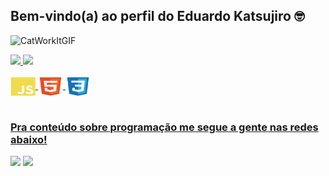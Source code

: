## Bem-vindo(a) ao perfil do Eduardo Katsujiro 🤓

![CatWorkItGIF](https://github.com/EduardoKatsujiro/EduardoKatsujiro/assets/157705354/df5a4464-85f6-4234-afe6-a600be0b1d5a)



 <div>
   <a href="https://github.com/EduardoKatsujiro">
   <img height="180em" src="https://github-readme-stats.vercel.app/api?username=EduardoKatsujiro&show_icons=true&theme=dark&include_all_commits=true&count_private=true"/>
   <img height="180em" src="https://github-readme-stats.vercel.app/api/top-langs/?username=EduardoKatsujiro&layout=compact&langs_count=6&theme=dark"/>
</div>
    
<div style="display: inline_block"><br>
  <img align="center" alt="Js" height="30" width="40" src="https://raw.githubusercontent.com/devicons/devicon/master/icons/javascript/javascript-plain.svg">
  <img align="center" alt="HTML" height="30" width="40" src="https://raw.githubusercontent.com/devicons/devicon/master/icons/html5/html5-original.svg">
  <img align="center" alt="CSS" height="30" width="40" src="https://raw.githubusercontent.com/devicons/devicon/master/icons/css3/css3-original.svg">
</div>
 
<br>
 
### Pra conteúdo sobre programação me segue a gente nas redes abaixo!
 
<div> 
  <a href="https://www.instagram.com/eduardo_suzuki_?igsh=MXdiOG54Ym9yZGx2Ng==" target="_blank"><img src="https://img.shields.io/badge/-Instagram-%23E4405F?style=for-the-badge&logo=instagram&logoColor=white" target="_blank"></a>
  <a href="https://www.linkedin.com/in/eduardo-katsujiro-3bb0791a3/" target="_blank"><img src="https://img.shields.io/badge/-LinkedIn-%230077B5?style=for-the-badge&logo=linkedin&logoColor=white" target="_blank"></a>
</div>
